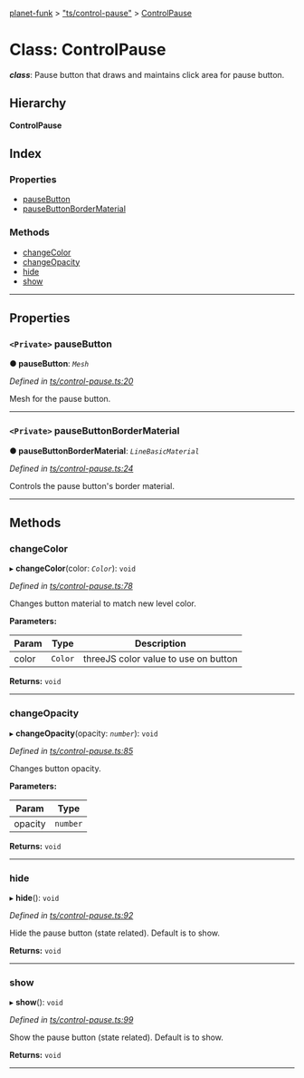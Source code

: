 [planet-funk](../README.md) > ["ts/control-pause"](../modules/_ts_control_pause_.md) > [ControlPause](../classes/_ts_control_pause_.controlpause.md)

# Class: ControlPause

*__class__*: Pause button that draws and maintains click area for pause button.

## Hierarchy

**ControlPause**

## Index

### Properties

* [pauseButton](_ts_control_pause_.controlpause.md#pausebutton)
* [pauseButtonBorderMaterial](_ts_control_pause_.controlpause.md#pausebuttonbordermaterial)

### Methods

* [changeColor](_ts_control_pause_.controlpause.md#changecolor)
* [changeOpacity](_ts_control_pause_.controlpause.md#changeopacity)
* [hide](_ts_control_pause_.controlpause.md#hide)
* [show](_ts_control_pause_.controlpause.md#show)

---

## Properties

<a id="pausebutton"></a>

### `<Private>` pauseButton

**● pauseButton**: *`Mesh`*

*Defined in [ts/control-pause.ts:20](https://github.com/WilliamRADFunk/planet-funk/blob/8aaa3ac/src/ts/control-pause.ts#L20)*

Mesh for the pause button.

___
<a id="pausebuttonbordermaterial"></a>

### `<Private>` pauseButtonBorderMaterial

**● pauseButtonBorderMaterial**: *`LineBasicMaterial`*

*Defined in [ts/control-pause.ts:24](https://github.com/WilliamRADFunk/planet-funk/blob/8aaa3ac/src/ts/control-pause.ts#L24)*

Controls the pause button's border material.

___

## Methods

<a id="changecolor"></a>

###  changeColor

▸ **changeColor**(color: *`Color`*): `void`

*Defined in [ts/control-pause.ts:78](https://github.com/WilliamRADFunk/planet-funk/blob/8aaa3ac/src/ts/control-pause.ts#L78)*

Changes button material to match new level color.

**Parameters:**

| Param | Type | Description |
| ------ | ------ | ------ |
| color | `Color` |  threeJS color value to use on button |

**Returns:** `void`

___
<a id="changeopacity"></a>

###  changeOpacity

▸ **changeOpacity**(opacity: *`number`*): `void`

*Defined in [ts/control-pause.ts:85](https://github.com/WilliamRADFunk/planet-funk/blob/8aaa3ac/src/ts/control-pause.ts#L85)*

Changes button opacity.

**Parameters:**

| Param | Type |
| ------ | ------ |
| opacity | `number` |

**Returns:** `void`

___
<a id="hide"></a>

###  hide

▸ **hide**(): `void`

*Defined in [ts/control-pause.ts:92](https://github.com/WilliamRADFunk/planet-funk/blob/8aaa3ac/src/ts/control-pause.ts#L92)*

Hide the pause button (state related). Default is to show.

**Returns:** `void`

___
<a id="show"></a>

###  show

▸ **show**(): `void`

*Defined in [ts/control-pause.ts:99](https://github.com/WilliamRADFunk/planet-funk/blob/8aaa3ac/src/ts/control-pause.ts#L99)*

Show the pause button (state related). Default is to show.

**Returns:** `void`

___


